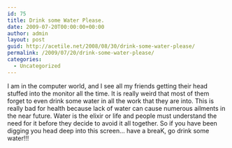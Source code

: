 ```yaml
---
id: 75
title: Drink some Water Please.
date: 2009-07-20T00:00:00+00:00
author: admin
layout: post
guid: http://acetile.net/2008/08/30/drink-some-water-please/
permalink: /2009/07/20/drink-some-water-please/
categories:
  - Uncategorized
---
```

I am in the computer world, and I see all my friends getting their head stuffed into the monitor all the time. It is really weird that most of them forget to even drink some water in all the work that they are into. This is really bad for health because lack of water can cause numerous ailments in the near future. Water is the elixir or life and people must understand the need for it before they decide to avoid it all together. So if you have been digging you head deep into this screen&#8230; have a breaK, go drink some water!!!